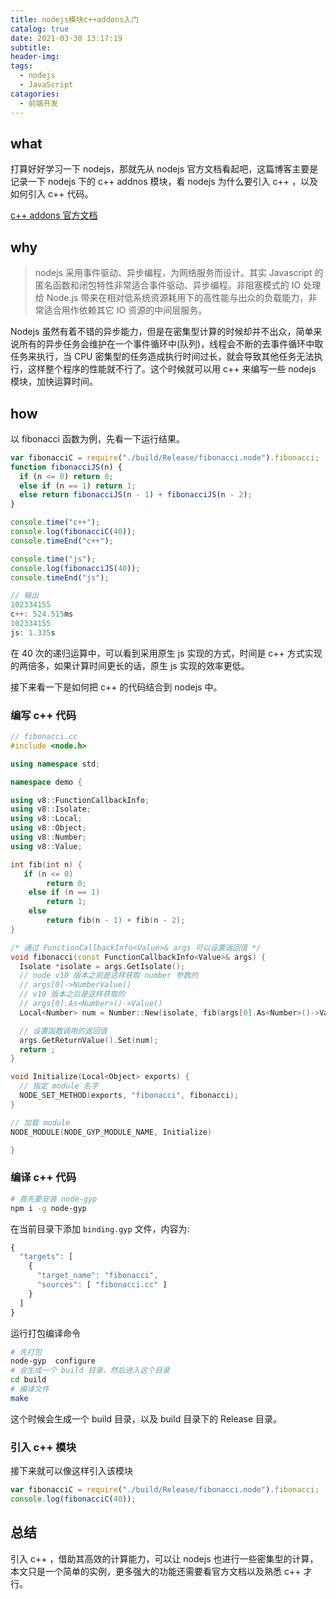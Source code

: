 ```yaml
---
title: nodejs模块c++addons入门
catalog: true
date: 2021-03-30 13:17:19
subtitle:
header-img:
tags:
  - nodejs
  - JavaScript
catagories:
  - 前端开发
---
```


## what

打算好好学习一下 nodejs，那就先从 nodejs 官方文档看起吧，这篇博客主要是记录一下 nodejs 下的 c++ addnos 模块，看 nodejs 为什么要引入 c++ ，以及如何引入 c++ 代码。

[c++ addons 官方文档](https://nodejs.org/docs/latest-v9.x/api/addons.html)

## why

> nodejs 采用事件驱动、异步编程，为网络服务而设计。其实 Javascript 的匿名函数和闭包特性非常适合事件驱动、异步编程。非阻塞模式的 IO 处理给 Node.js 带来在相对低系统资源耗用下的高性能与出众的负载能力，非常适合用作依赖其它 IO 资源的中间层服务。

Nodejs 虽然有着不错的异步能力，但是在密集型计算的时候却并不出众，简单来说所有的异步任务会维护在一个事件循环中(队列)，线程会不断的去事件循环中取任务来执行，当 CPU 密集型的任务造成执行时间过长，就会导致其他任务无法执行，这样整个程序的性能就不行了。这个时候就可以用 c++ 来编写一些 nodejs 模块，加快运算时间。

## how

以 fibonacci 函数为例，先看一下运行结果。

```js
var fibonacciC = require("./build/Release/fibonacci.node").fibonacci;
function fibonacciJS(n) {
  if (n <= 0) return 0;
  else if (n == 1) return 1;
  else return fibonacciJS(n - 1) + fibonacciJS(n - 2);
}

console.time("c++");
console.log(fibonacciC(40));
console.timeEnd("c++");

console.time("js");
console.log(fibonacciJS(40));
console.timeEnd("js");

// 输出
102334155
c++: 524.515ms
102334155
js: 1.335s
```

在 40 次的递归运算中，可以看到采用原生 js 实现的方式，时间是 c++ 方式实现的两倍多，如果计算时间更长的话，原生 js 实现的效率更低。

接下来看一下是如何把 c++ 的代码结合到 nodejs 中。

### 编写 c++ 代码

```c++
// fibonacci.cc
#include <node.h>

using namespace std;

namespace demo {

using v8::FunctionCallbackInfo;
using v8::Isolate;
using v8::Local;
using v8::Object;
using v8::Number;
using v8::Value;

int fib(int n) {
   if (n <= 0)
        return 0;
    else if (n == 1)
        return 1;
    else
        return fib(n - 1) + fib(n - 2);
}

/* 通过 FunctionCallbackInfo<Value>& args 可以设置返回值 */
void fibonacci(const FunctionCallbackInfo<Value>& args) {
  Isolate *isolate = args.GetIsolate();
  // node v10 版本之前是这样获取 number 参数的
  // args[0]->NumberValue()
  // v10 版本之后是这样获取的
  // args[0].As<Number>()->Value()
  Local<Number> num = Number::New(isolate, fib(args[0].As<Number>()->Value()));

  // 设置函数调用的返回值
  args.GetReturnValue().Set(num);
  return ;
}

void Initialize(Local<Object> exports) {
  // 指定 module 名字
  NODE_SET_METHOD(exports, "fibonacci", fibonacci);
}

// 加载 module
NODE_MODULE(NODE_GYP_MODULE_NAME, Initialize)

}
```

### 编译 c++ 代码

```bash
# 首先要安装 node-gyp
npm i -g node-gyp
```

在当前目录下添加 `binding.gyp` 文件，内容为:

```js
{
  "targets": [
    {
      "target_name": "fibonacci",
      "sources": [ "fibonacci.cc" ]
    }
  ]
}
```

运行打包编译命令

```bash
# 先打包
node-gyp  configure
# 会生成一个 build 目录，然后进入这个目录
cd build
# 编译文件
make
```

这个时候会生成一个 build 目录，以及 build 目录下的 Release 目录。

### 引入 c++ 模块

接下来就可以像这样引入该模块

```js
var fibonacciC = require("./build/Release/fibonacci.node").fibonacci;
console.log(fibonacciC(40));
```

## 总结

引入 c++ ，借助其高效的计算能力，可以让 nodejs 也进行一些密集型的计算，本文只是一个简单的实例，更多强大的功能还需要看官方文档以及熟悉 c++ 才行。
